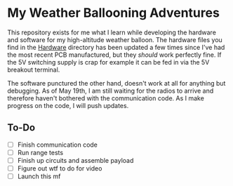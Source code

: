 # My Weather Ballooning Adventures

This repository exists for me what I learn while developing the hardware and software for my high-altitude weather balloon. The hardware files you find in the [Hardware](Hardware/) directory has been updated a few times since I've had the most recent PCB manufactured, but they *should* work perfectly fine. If the 5V switching supply is crap for example it can be fed in via the 5V breakout terminal.

The software punctured the other hand, doesn't work at all for anything but debugging. As of May 19th, I am still waiting for the radios to arrive and therefore haven't bothered with the communication code. As I make progress on the code, I will push updates.

## To-Do
- [ ] Finish communication code
- [ ] Run range tests
- [ ] Finish up circuits and assemble payload
- [ ] Figure out wtf to do for video
- [ ] Launch this mf
